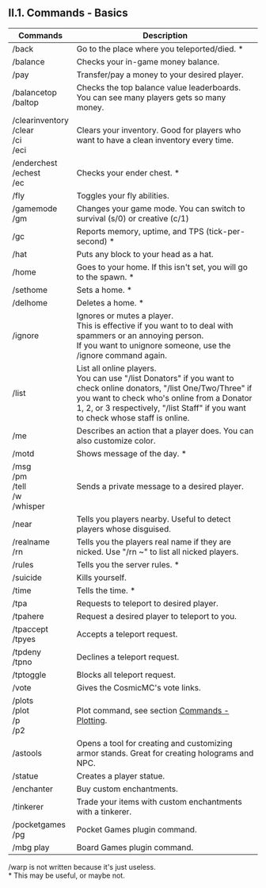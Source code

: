 <h2>II.1. Commands - Basics</h2>

| Commands | Description |
| --- | --- |
| /back | Go to the place where you teleported/died. *
| /balance | Checks your in-game money balance.
| /pay | Transfer/pay a money to your desired player.
| /balancetop<br>/baltop | Checks the top balance value leaderboards. You can see many players gets so many money.
| /clearinventory<br>/clear<br>/ci<br>/eci | Clears your inventory. Good for players who want to have a clean inventory every time.
| /enderchest<br>/echest<br>/ec | Checks your ender chest. *
| /fly | Toggles your fly abilities.
| /gamemode<br>/gm | Changes your game mode. You can switch to survival (s/0) or creative (c/1)
| /gc | Reports memory, uptime, and TPS (tick-per-second) *
| /hat | Puts any block to your head as a hat.
| /home | Goes to your home. If this isn't set, you will go to the spawn. *
| /sethome | Sets a home. *
| /delhome | Deletes a home. *
| /ignore | Ignores or mutes a player. <br> This is effective if you want to to deal with spammers or an annoying person. <br>If you want to unignore someone, use the /ignore command again.
| /list | List all online players. <br>You can use "/list Donators" if you want to check online donators, "/list One/Two/Three" if you want to check who's online from a Donator 1, 2, or 3 respectively, "/list Staff" if you want to check whose staff is online.
| /me | Describes an action that a player does. You can also customize color.
| /motd | Shows message of the day. *
| /msg<br>/pm<br>/tell<br>/w<br>/whisper | Sends a private message to a desired player.
| /near | Tells you players nearby. Useful to detect players whose disguised.
| /realname<br>/rn | Tells you the players real name if they are nicked. Use "/rn ~" to list all nicked players.
| /rules | Tells you the server rules. *
| /suicide | Kills yourself.
| /time | Tells the time. *
| /tpa | Requests to teleport to desired player.
| /tpahere | Request a desired player to teleport to you.
| /tpaccept<br>/tpyes | Accepts a teleport request.
| /tpdeny<br>/tpno | Declines a teleport request.
| /tptoggle | Blocks all teleport request.
| /vote | Gives the CosmicMC's vote links.
| /plots<br>/plot<br>/p<br>/p2 | Plot command, see section [Commands - Plotting](plotting.md).
| /astools | Opens a tool for creating and customizing armor stands. Great for creating holograms and NPC.
| /statue | Creates a player statue. |
| /enchanter | Buy custom enchantments. |
| /tinkerer | Trade your items with custom enchantments with a tinkerer. |
| /pocketgames<br>/pg | Pocket Games plugin command. |
| /mbg play | Board Games plugin command. |


/warp is not written because it's just useless.  
\* This may be useful, or maybe not.
